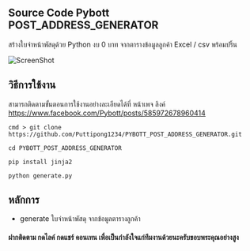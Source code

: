 ## Source Code Pybott POST_ADDRESS_GENERATOR
สร้างใบจ่าหน้าพัสดุด้วย Python งบ 0 บาท จากตารางข้อมูลลูกค้า Excel / csv
พร้อมปริ้น

![ScreenShot](https://scontent.fbkk22-1.fna.fbcdn.net/v/t1.0-9/82205682_585966465627702_4844888440359092224_o.png?_nc_cat=108&_nc_sid=19369f&_nc_eui2=AeEoqiTFV1DznRasdoWlx4Cz30z3kPl7YoffTPeQ-Xtih_GMZO7wAphF26GGe8bT-yY&_nc_oc=AQlVO9uAth1qXN-OzwMzu2g6P6LXk3wkgFEZLh4aOp3eqZTjMWwk-dsE2LXOpjmQE0U&_nc_ht=scontent.fbkk22-1.fna&oh=cdd6b12c8c5811eab587c912af8a7c14&oe=5EF74EA3)

## วิธีการใช้งาน
สามารถติดตามขั้นตอนการใช้งานอย่างละเอียดได้ที่ หน้าเพจ ลิงค์
https://www.facebook.com/Pybott/posts/585972678960414
```
cmd > git clone https://github.com/Puttipong1234/PYBOTT_POST_ADDRESS_GENERATOR.git

cd PYBOTT_POST_ADDRESS_GENERATOR

pip install jinja2

python generate.py
```


## หลักการ
- generate ใบจ่าหน้าพัสดุ จากข้อมูลตารางลูกค้า

#### ฝากติดตาม กดไลค์ กดแชร์ คอนเทน เพื่อเป็นกำลังใจแก่ทีมงานด้วยนะครับขอบพระคุณอย่างสูง